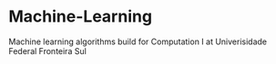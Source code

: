 # Machine-Learning
Machine learning algorithms
build for Computation I at Univerisidade Federal Fronteira Sul
